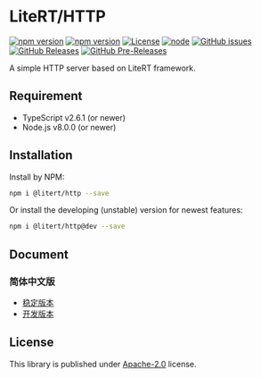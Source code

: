 # LiteRT/HTTP

[![npm version](https://img.shields.io/npm/v/@litert/http.svg?colorB=brightgreen)](https://www.npmjs.com/package/@litert/http "Stable Version")
[![npm version](https://img.shields.io/npm/v/@litert/http/dev.svg)](https://www.npmjs.com/package/@litert/http "Development Version")
[![License](https://img.shields.io/npm/l/@litert/http.svg?maxAge=2592000?style=plastic)](https://github.com/litert/http/blob/master/LICENSE)
[![node](https://img.shields.io/node/v/@litert/http.svg?colorB=brightgreen)](https://nodejs.org/dist/latest-v8.x/)
[![GitHub issues](https://img.shields.io/github/issues/litert/http.js.svg)](https://github.com/litert/http.js/issues)
[![GitHub Releases](https://img.shields.io/github/release/litert/http.js.svg)](https://github.com/litert/http.js/releases "Stable Release")
[![GitHub Pre-Releases](https://img.shields.io/github/release/litert/http.js/all.svg)](https://github.com/litert/http.js/releases "Pre-Release")

A simple HTTP server based on LiteRT framework.

## Requirement

- TypeScript v2.6.1 (or newer)
- Node.js v8.0.0 (or newer)

## Installation

Install by NPM:

```sh
npm i @litert/http --save
```

Or install the developing (unstable) version for newest features:

```sh
npm i @litert/http@dev --save
```

## Document

### 简体中文版

- [稳定版本](https://github.com/litert/http.js/blob/v0.2.3/docs/zh-CN/index.md)
- [开发版本](./docs/zh-CN/index.md)

## License

This library is published under [Apache-2.0](./LICENSE) license.
